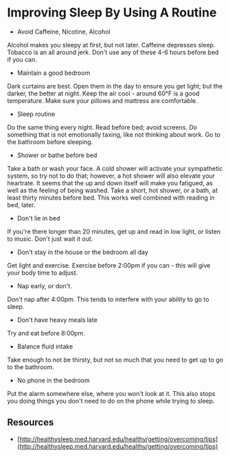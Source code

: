 # Improving Sleep By Using A Routine

- Avoid Caffeine, Nicotine, Alcohol

Alcohol makes you sleepy at first, but not later. Caffeine depresses sleep. Tobacco is an all around jerk. Don't use any of these 4-6 hours before bed if you can.

- Maintain a good bedroom

Dark curtains are best. Open them in the day to ensure you get light; but the darker, the better at night. Keep the air cool - around 60°F is a good temperature. Make sure your pillows and mattress are comfortable.

- Sleep routine

Do the same thing every night. Read before bed; avoid screens. Do something that is not emotionally taxing, like not thinking about work. Go to the bathroom before sleeping.

- Shower or bathe before bed

Take a bath or wash your face. A cold shower will activate your sympathetic system, so try not to do that; however, a hot shower will also elevate your heartrate. It seems that the up and down itself will make you fatigued, as well as the feeling of being washed. Take a short, hot shower, or a bath, at least thirty minutes before bed. This works well combined with reading in bed, later.

- Don't lie in bed

If you're there longer than 20 minutes, get up and read in low light, or listen to music. Don't just wait it out.

- Don't stay in the house or the bedroom all day

Get light and exercise. Exercise before 2:00pm if you can - this will give your body time to adjust.

- Nap early, or don't.

Don't nap after 4:00pm. This tends to interfere with your ability to go to sleep.

- Don't have heavy meals late

Try and eat before 8:00pm.

- Balance fluid intake

Take enough to not be thirsty, but not so much that you need to get up to go to the bathroom.

- No phone in the bedroom

Put the alarm somewhere else, where you won't look at it. This also stops you doing things you don't need to do on the phone while trying to sleep.

## Resources

- [http://healthysleep.med.harvard.edu/healthy/getting/overcoming/tips](http://healthysleep.med.harvard.edu/healthy/getting/overcoming/tips)
